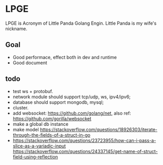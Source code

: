 # LPGE

LPGE is Acronym of Little Panda Golang Engin. Little Panda is my wife's nickname.

## Goal

+ Good performace, effect both in dev and runtime
+ Good document

## todo

+ test ws + protobuf.
+ network module should support tcp/udp, ws, ipv4/ipv6;
+ database should support mongodb, mysql;
+ cluster.
+ add websocket: https://github.com/golang/net, also ref: https://github.com/gorilla/websocket
+ make a global db instance 
+ make model https://stackoverflow.com/questions/18926303/iterate-through-the-fields-of-a-struct-in-go
+ https://stackoverflow.com/questions/23723955/how-can-i-pass-a-slice-as-a-variadic-input
	https://stackoverflow.com/questions/24337145/get-name-of-struct-field-using-reflection
	